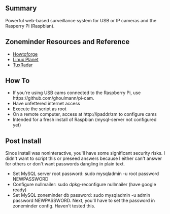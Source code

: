 <h2>Summary</h2>
Powerful web-based surveillance system for USB or IP cameras and the Rasperry Pi (Raspbian).
<h2>Zoneminder Resources and Reference</h2>
<ul><li><a href="http://www.howtoforge.com/video_surveillance_zoneminder_ubuntu">Howtoforge</a>
<li><a href="http://www.linuxplanet.com/linuxplanet/tutorials/7267/1">Linux Planet</a></li>
<li><a href="http://www.tuxradar.com/content/build-your-own-surveillance-zoneminder">TuxRadar</a></li>
</ul>
<h2>How To</h2>
<ul><li>If you're using USB cams connected to the Raspberry Pi, use https://github.com/ghoulmann/pi-cam.
<li>Have unfettered internet access
<li>Execute the script as root
<li>On a remote computer, access at http://ipaddr/zm to configure cams
<li>Intended for a fresh install of Raspbian (mysql-server not configured yet)
</ul>
<h2>Post Install</h2>
Since install was noninteractive, you'll have some significant security risks. I didn't want to script this or preseed answers because I either can't answer for others or don't want passwords dangling in plain text.
<ul>
<li>Set MySQL server root password: sudo mysqladmin -u root password NEWPASSWORD
<li>Configure nullmailer: sudo dpkg-reconfigure nullmailer (have google ready)
<li>Set MySQL zoneminder db password: sudo mysqladmin -u admin password NEWPASSWORD. Next, you'll have to set the password in zoneminder config. Haven't tested this.
</ol>
